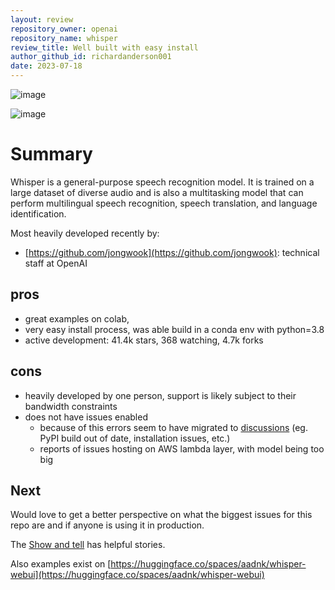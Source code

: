 ```yaml
---
layout: review
repository_owner: openai
repository_name: whisper
review_title: Well built with easy install
author_github_id: richardanderson001
date: 2023-07-18
---
```


![image](https://github.com/repo-reviews/repo-reviews.github.io/assets/136455818/2008b37a-abbe-4b85-912a-cb80f1a9c90b)

![image](https://github.com/repo-reviews/repo-reviews.github.io/assets/136455818/b31c5498-ba5a-4273-9a01-99fb5b7f587b)


# Summary
Whisper is a general-purpose speech recognition model. It is trained on a large dataset of diverse audio and is also a multitasking model that can perform multilingual speech recognition, speech translation, and language identification.

Most heavily developed recently by:
- [https://github.com/jongwook](https://github.com/jongwook): technical staff at OpenAI


## pros

- great examples on colab, 
- very easy install process, was able build in a conda env with python=3.8
- active development: 41.4k stars, 368 watching, 4.7k forks

## cons
- heavily developed by one person, support is likely subject to their bandwidth constraints
- does not have issues enabled
  - because of this errors seem to have migrated to [discussions](https://github.com/openai/whisper/discussions/categories/general) (eg. PyPI build out of date, installation issues, etc.)
  - reports of issues hosting on AWS lambda layer, with model being too big

## Next
Would love to get a better perspective on what the biggest issues for this repo are and if anyone is using it in production.

The [Show and tell](https://github.com/openai/whisper/discussions/categories/show-and-tell) has helpful stories.

Also examples exist on [https://huggingface.co/spaces/aadnk/whisper-webui](https://huggingface.co/spaces/aadnk/whisper-webui)

